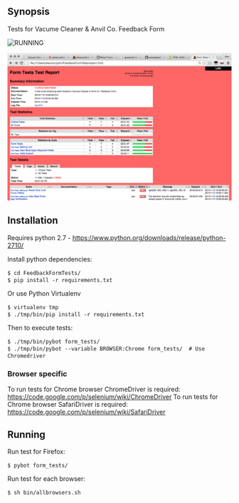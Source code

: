 ## Synopsis

Tests for Vacume Cleaner & Anvil Co. Feedback Form

![RUNNING](https://github.com/outerpasta/FeedbackFormTests/blob/master/demo/ScreenRec.gif)

![REPORT](https://github.com/outerpasta/FeedbackFormTests/blob/master/demo/Screen%20Shot%202015-11-13%20at%208.10.51%20PM.png)

## Installation

Requires python 2.7 - https://www.python.org/downloads/release/python-2710/

Install python dependencies:
```
$ cd FeedbackFormTests/
$ pip install -r requirements.txt
```
Or use Python Virtualenv
```
$ virtualenv tmp
$ ./tmp/bin/pip install -r requirements.txt
```
Then to execute tests:
```
$ ./tmp/bin/pybot form_tests/
$ ./tmp/bin/pybot --variable BROWSER:Chrome form_tests/  # Use Chromedriver
```
### Browser specific
To run tests for Chrome browser ChromeDriver is required:
	https://code.google.com/p/selenium/wiki/ChromeDriver
To run tests for Chrome browser SafariDriver is required:
	https://code.google.com/p/selenium/wiki/SafariDriver

## Running

Run test for Firefox:
```
$ pybot form_tests/
```

Run test for each browser:
```
$ sh bin/allbrowsers.sh
```